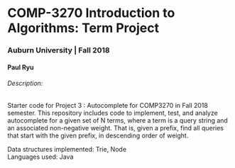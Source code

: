 # COMP-3270 Introduction to Algorithms: Term Project
### Auburn University | Fall 2018
#### Paul Ryu

###### Description:
Starter code for Project 3 : Autocomplete for COMP3270 in Fall 
2018 semester. This repository includes code to implement, 
test, and analyze autocomplete for a given set of N terms, 
where a term is a query string and an associated non-negative 
weight. That is, given a prefix, find all queries that start with 
the given prefix, in descending order of weight.


Data structures implemented: Trie, Node\
Languages used: Java

